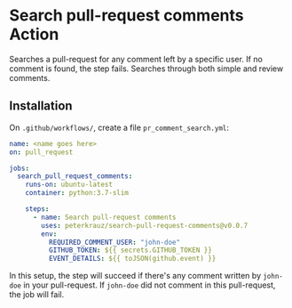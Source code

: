 # Search pull-request comments Action

Searches a pull-request for any comment left by a specific user. If no comment is found, the step fails.
Searches through both simple and review comments.

## Installation

On `.github/workflows/`, create a file `pr_comment_search.yml`:

```yml
name: <name goes here>
on: pull_request

jobs:
  search_pull_request_comments:
    runs-on: ubuntu-latest
    container: python:3.7-slim

    steps:
      - name: Search pull-request comments
        uses: peterkrauz/search-pull-request-comments@v0.0.7
        env:
          REQUIRED_COMMENT_USER: "john-doe"
          GITHUB_TOKEN: ${{ secrets.GITHUB_TOKEN }}
          EVENT_DETAILS: ${{ toJSON(github.event) }}
```

In this setup, the step will succeed if there's any comment written by `john-doe` in your pull-request.
If `john-doe` did not comment in this pull-request, the job will fail.